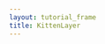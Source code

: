 ```yaml
---
layout: tutorial_frame
title: KittenLayer
---
```

<script type='text/javascript'>

	var map = L.map('m ', {
		crs: L.CRS.Simple,
		center: [0, 0],
		zoom: 5
	});

	L.TileLayer.Kitten = L.TileLayer.extend({
		getTileUrl: function(coords) {
			var i = Math.ceil( Math.random() * 4 );
			return "http://placekitten.com/256/256?image=" + i;
		},
        getAttribution: function() {
            return "<a href='http://placekitten.com/attribution.html'>PlaceKitten</a>"
        }
	});

	L.tileLayer.kitten = function() {
		return new L.TileLayer.Kitten();
	}

	map.addLayer( L.tileLayer.kitten() );
	
</script>
